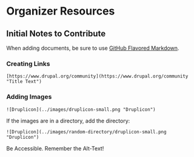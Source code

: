 # Organizer Resources

## Initial Notes to Contribute

When adding documents, be sure to use [GitHub Flavored Markdown](https://guides.github.com/features/mastering-markdown/ "GitHub Flavored Markdown").

### Creating Links
```
[https://www.drupal.org/community](https://www.drupal.org/community "Title Text")
```

### Adding Images
```
![Druplicon](../images/druplicon-small.png "Druplicon")
```

If the images are in a directory, add the directory:

```
![Druplicon](../images/random-directory/druplicon-small.png "Druplicon")
```

Be Accessible. Remember the Alt-Text!
